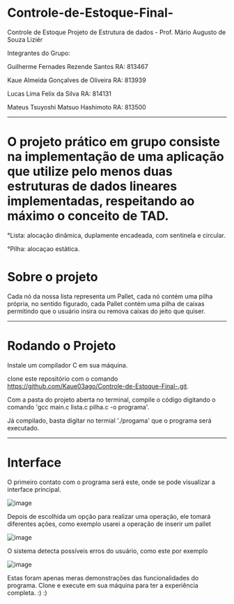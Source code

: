 # Controle-de-Estoque-Final-

Controle de Estoque
Projeto de Estrutura de dados - Prof. Mário Augusto de Souza Liziér

Integrantes do Grupo:

Guilherme Fernades Rezende Santos RA: 813467

Kaue Almeida Gonçalves de Oliveira RA: 813939

Lucas Lima Felix da Silva RA: 814131

Mateus Tsuyoshi Matsuo Hashimoto RA: 813500

---------------------------------------------------------------------------------------------------------------

# O projeto prático em grupo consiste na implementação de uma aplicação que utilize pelo menos duas estruturas de dados lineares implementadas, respeitando ao máximo o conceito de TAD.

°Lista: alocação dinâmica, duplamente encadeada, com sentinela e circular.

°Pilha: alocaçao estática.


# Sobre o projeto

Cada nó da nossa lista representa um Pallet, cada nó contém uma pilha própria, no sentido figurado, cada Pallet contém uma pilha de caixas permitindo que o usuário insira ou remova caixas do jeito que quiser.

------------------------------------------------------------------------------------------------------------

# Rodando o Projeto
Instale um compilador C em sua máquina.

clone este repositório com o comando https://github.com/Kaue03ago/Controle-de-Estoque-Final-.git.

Com a pasta do projeto aberta no terminal, compile o código digitando o comando 'gcc main.c lista.c pilha.c -o programa'.

Já compilado, basta digitar no termial './progama' que o programa será executado.

-------------------------------------------------------------------------------------------------------------

# Interface 

O primeiro contato com o programa será este, onde se pode visualizar a interface principal.

![image](https://github.com/Kaue03ago/Controle-de-Estoque-Final-/assets/130177733/9a11c6b7-1421-4f64-8210-6bac4e9667a7)



Depois de escolhida um opção para realizar uma operação, ele tomará diferentes ações, como exemplo usarei a operação de inserir um pallet 

![image](https://github.com/Kaue03ago/Controle-de-Estoque-Final-/assets/130177733/d50ec153-9113-42de-b481-ce26526a9e79)


O sistema detecta possíveis erros do usuário, como este por exemplo 


![image](https://github.com/Kaue03ago/Controle-de-Estoque-Final-/assets/130177733/33360e35-8500-4fa4-ad02-e08de496b6af)


Estas foram apenas meras demonstrações das funcionalidades do programa. Clone e execute em sua máquina para ter a experiência completa. :) :)

